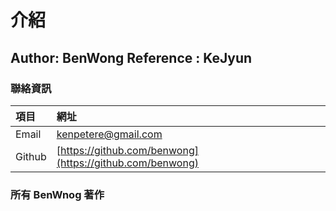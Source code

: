 # 介紹

## Author: BenWong Reference : KeJyun

### 聯絡資訊

| 項目   | 網址                                                               |
| :----- | :----------------------------------------------------------------- |
| Email  | [kenpetere@gmail.com](service-readme/service-email.md#email-fu-wu) |
| Github | [https://github.com/benwong](https://github.com/benwong)           |

### 所有 BenWnog 著作
